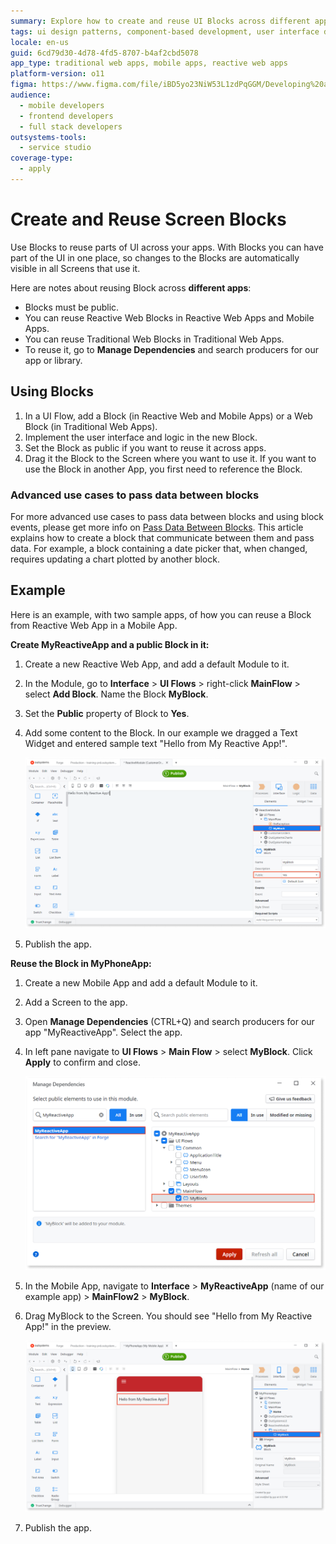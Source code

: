 ```yaml
---
summary: Explore how to create and reuse UI Blocks across different applications in OutSystems 11 (O11) to streamline user interface development.
tags: ui design patterns, component-based development, user interface design, application development, dependency management
locale: en-us
guid: 6cd79d30-4d78-4fd5-8707-b4af2cbd5078
app_type: traditional web apps, mobile apps, reactive web apps
platform-version: o11
figma: https://www.figma.com/file/iBD5yo23NiW53L1zdPqGGM/Developing%20an%20Application?node-id=201:2
audience:
  - mobile developers
  - frontend developers
  - full stack developers
outsystems-tools:
  - service studio
coverage-type:
  - apply
---
```


# Create and Reuse Screen Blocks

Use Blocks to reuse parts of UI across your apps. With Blocks you can have part of the UI in one place, so changes to the Blocks are automatically visible in all Screens that use it.

Here are notes about reusing Block across **different apps**:

* Blocks must be public.
* You can reuse Reactive Web Blocks in Reactive Web Apps and Mobile Apps.
* You can reuse Traditional Web Blocks in Traditional Web Apps.
* To reuse it, go to **Manage Dependencies** and search producers for our app or library.

## Using Blocks

1. In a UI Flow, add a Block (in Reactive Web and Mobile Apps) or a Web Block (in Traditional Web Apps).
1. Implement the user interface and logic in the new Block.
1. Set the Block as public if you want to reuse it across apps.
1. Drag it the Block to the Screen where you want to use it. If you want to use the Block in another App, you first need to reference the Block.

### Advanced use cases to pass data between blocks

For more advanced use cases to pass data between blocks and using block events, please get more info on [Pass Data Between Blocks](block-communicate.md). This article explains how to create a block that communicate between them and pass data. For example, a block containing a date picker that, when changed, requires updating a chart plotted by another block.

## Example

Here is an example, with two sample apps, of how you can reuse a Block from Reactive Web App in a Mobile App.

**Create MyReactiveApp and a public Block in it:**

1. Create a new Reactive Web App, and add a default Module to it.
1. In the Module, go to **Interface** > **UI Flows** > right-click **MainFlow** > select **Add Block**. Name the Block **MyBlock**.
1. Set the **Public** property of Block to **Yes**.
1. Add some content to the Block. In our example we dragged a Text Widget and entered sample text "Hello from My Reactive App!".

    ![Screenshot of the source Reactive Web App with a public Block named MyBlock containing the text 'Hello from My Reactive App!'](images/block-reuse-source-app.png "Source App with Public Block")

1. Publish the app.

**Reuse the Block in MyPhoneApp:**

1. Create a new Mobile App and add a default Module to it.
1. Add a Screen to the app.
1. Open **Manage Dependencies** (CTRL+Q) and search producers for our app "MyReactiveApp". Select the app.
1. In left pane navigate to **UI Flows** > **Main Flow** > select **MyBlock**. Click **Apply** to confirm and close.

    ![Screenshot of the Manage Dependencies dialog in OutSystems showing the selection of MyBlock from the MyReactiveApp](images/block-reuse-manage-dependencies.png "Manage Dependencies Dialog")

1. In the Mobile App, navigate to **Interface** > **MyReactiveApp** (name of our example app) > **MainFlow2** > **MyBlock**.
1. Drag MyBlock to the Screen. You should see "Hello from My Reactive App!" in the preview.

    ![Screenshot showing the preview of MyBlock from MyReactiveApp in the Mobile App's screen with the text 'Hello from My Reactive App!'](images/block-reuse-target-app.png "Block Preview in Target App")

1. Publish the app.
